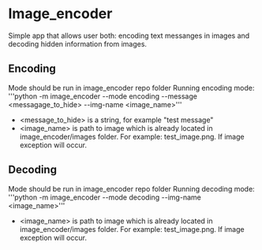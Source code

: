 # Image_encoder
Simple app that allows user both: encoding text messanges in images and decoding hidden information from images.

## Encoding
Mode should be run in image_encoder repo folder
Running encoding mode:
'''python -m image_encoder --mode encoding --message <messagage_to_hide> --img-name <image_name>'''
- <message_to_hide> is a string, for example "test message"
- <image_name> is path to image which is already located in image_encoder/images folder. For example: test_image.png. If image exception will occur.

## Decoding
Mode should be run in image_encoder repo folder
Running decoding mode:
'''python -m image_encoder --mode decoding --img-name <image_name>'''
- <image_name> is path to image which is already located in image_encoder/images folder. For example: test_image.png. If image exception will occur.

